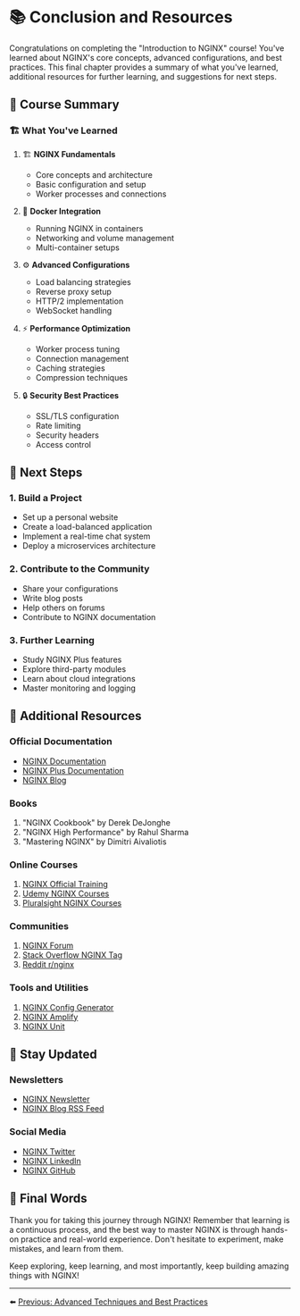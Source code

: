 # 📚 Conclusion and Resources

Congratulations on completing the "Introduction to NGINX" course! You've learned about NGINX's core concepts, advanced configurations, and best practices. This final chapter provides a summary of what you've learned, additional resources for further learning, and suggestions for next steps.

## 📝 Course Summary

### 🏗️ What You've Learned
1. 🏗️ **NGINX Fundamentals**
   - Core concepts and architecture
   - Basic configuration and setup
   - Worker processes and connections

2. 🐳 **Docker Integration**
   - Running NGINX in containers
   - Networking and volume management
   - Multi-container setups

3. ⚙️ **Advanced Configurations**
   - Load balancing strategies
   - Reverse proxy setup
   - HTTP/2 implementation
   - WebSocket handling

4. ⚡ **Performance Optimization**
   - Worker process tuning
   - Connection management
   - Caching strategies
   - Compression techniques

5. 🔒 **Security Best Practices**
   - SSL/TLS configuration
   - Rate limiting
   - Security headers
   - Access control

## 🚀 Next Steps

### 1. Build a Project
- Set up a personal website
- Create a load-balanced application
- Implement a real-time chat system
- Deploy a microservices architecture

### 2. Contribute to the Community
- Share your configurations
- Write blog posts
- Help others on forums
- Contribute to NGINX documentation

### 3. Further Learning
- Study NGINX Plus features
- Explore third-party modules
- Learn about cloud integrations
- Master monitoring and logging

## 🔗 Additional Resources

### Official Documentation
- [NGINX Documentation](https://nginx.org/en/docs/)
- [NGINX Plus Documentation](https://docs.nginx.com/nginx/)
- [NGINX Blog](https://www.nginx.com/blog/)

### Books
1. "NGINX Cookbook" by Derek DeJonghe
2. "NGINX High Performance" by Rahul Sharma
3. "Mastering NGINX" by Dimitri Aivaliotis

### Online Courses
1. [NGINX Official Training](https://www.nginx.com/services/training/)
2. [Udemy NGINX Courses](https://www.udemy.com/topic/nginx/)
3. [Pluralsight NGINX Courses](https://www.pluralsight.com/browse/nginx)

### Communities
1. [NGINX Forum](https://forum.nginx.org/)
2. [Stack Overflow NGINX Tag](https://stackoverflow.com/questions/tagged/nginx)
3. [Reddit r/nginx](https://www.reddit.com/r/nginx/)

### Tools and Utilities
1. [NGINX Config Generator](https://www.digitalocean.com/community/tools/nginx)
2. [NGINX Amplify](https://www.nginx.com/products/nginx-amplify/)
3. [NGINX Unit](https://unit.nginx.org/)

## 📰 Stay Updated

### Newsletters
- [NGINX Newsletter](https://www.nginx.com/resources/newsletter/)
- [NGINX Blog RSS Feed](https://www.nginx.com/feed/)

### Social Media
- [NGINX Twitter](https://twitter.com/nginx)
- [NGINX LinkedIn](https://www.linkedin.com/company/nginx)
- [NGINX GitHub](https://github.com/nginx/nginx)

## 🙌 Final Words

Thank you for taking this journey through NGINX! Remember that learning is a continuous process, and the best way to master NGINX is through hands-on practice and real-world experience. Don't hesitate to experiment, make mistakes, and learn from them.

Keep exploring, keep learning, and most importantly, keep building amazing things with NGINX!

---

⬅️ [Previous: Advanced Techniques and Best Practices](./07-advanced-techniques.md) 